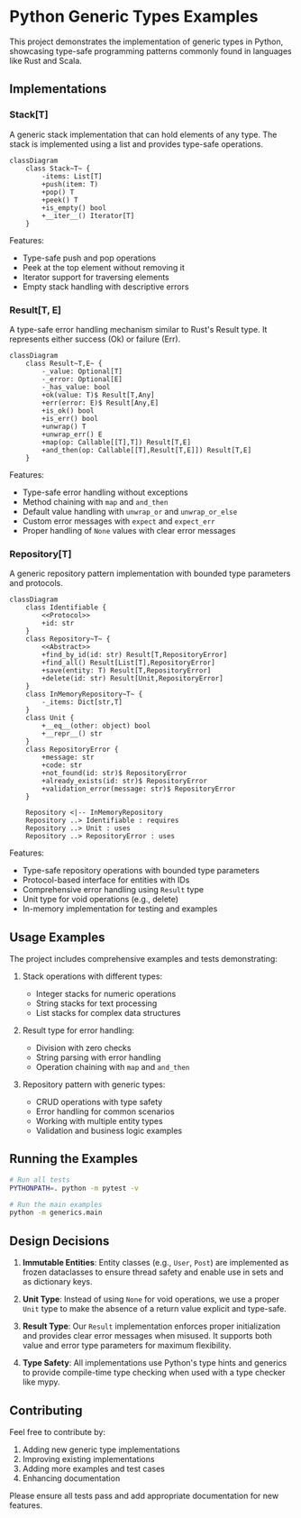 # Python Generic Types Examples

This project demonstrates the implementation of generic types in Python, showcasing type-safe programming patterns commonly found in languages like Rust and Scala.

## Implementations

### Stack[T]

A generic stack implementation that can hold elements of any type. The stack is implemented using a list and provides type-safe operations.

```mermaid
classDiagram
    class Stack~T~ {
        -items: List[T]
        +push(item: T)
        +pop() T
        +peek() T
        +is_empty() bool
        +__iter__() Iterator[T]
    }
```

Features:
- Type-safe push and pop operations
- Peek at the top element without removing it
- Iterator support for traversing elements
- Empty stack handling with descriptive errors

### Result[T, E]

A type-safe error handling mechanism similar to Rust's Result type. It represents either success (Ok) or failure (Err).

```mermaid
classDiagram
    class Result~T,E~ {
        -_value: Optional[T]
        -_error: Optional[E]
        -_has_value: bool
        +ok(value: T)$ Result[T,Any]
        +err(error: E)$ Result[Any,E]
        +is_ok() bool
        +is_err() bool
        +unwrap() T
        +unwrap_err() E
        +map(op: Callable[[T],T]) Result[T,E]
        +and_then(op: Callable[[T],Result[T,E]]) Result[T,E]
    }
```

Features:
- Type-safe error handling without exceptions
- Method chaining with `map` and `and_then`
- Default value handling with `unwrap_or` and `unwrap_or_else`
- Custom error messages with `expect` and `expect_err`
- Proper handling of `None` values with clear error messages

### Repository[T]

A generic repository pattern implementation with bounded type parameters and protocols.

```mermaid
classDiagram
    class Identifiable {
        <<Protocol>>
        +id: str
    }
    class Repository~T~ {
        <<Abstract>>
        +find_by_id(id: str) Result[T,RepositoryError]
        +find_all() Result[List[T],RepositoryError]
        +save(entity: T) Result[T,RepositoryError]
        +delete(id: str) Result[Unit,RepositoryError]
    }
    class InMemoryRepository~T~ {
        -_items: Dict[str,T]
    }
    class Unit {
        +__eq__(other: object) bool
        +__repr__() str
    }
    class RepositoryError {
        +message: str
        +code: str
        +not_found(id: str)$ RepositoryError
        +already_exists(id: str)$ RepositoryError
        +validation_error(message: str)$ RepositoryError
    }

    Repository <|-- InMemoryRepository
    Repository ..> Identifiable : requires
    Repository ..> Unit : uses
    Repository ..> RepositoryError : uses
```

Features:
- Type-safe repository operations with bounded type parameters
- Protocol-based interface for entities with IDs
- Comprehensive error handling using `Result` type
- Unit type for void operations (e.g., delete)
- In-memory implementation for testing and examples

## Usage Examples

The project includes comprehensive examples and tests demonstrating:

1. Stack operations with different types:
   - Integer stacks for numeric operations
   - String stacks for text processing
   - List stacks for complex data structures

2. Result type for error handling:
   - Division with zero checks
   - String parsing with error handling
   - Operation chaining with `map` and `and_then`

3. Repository pattern with generic types:
   - CRUD operations with type safety
   - Error handling for common scenarios
   - Working with multiple entity types
   - Validation and business logic examples

## Running the Examples

```bash
# Run all tests
PYTHONPATH=. python -m pytest -v

# Run the main examples
python -m generics.main
```

## Design Decisions

1. **Immutable Entities**: Entity classes (e.g., `User`, `Post`) are implemented as frozen dataclasses to ensure thread safety and enable use in sets and as dictionary keys.

2. **Unit Type**: Instead of using `None` for void operations, we use a proper `Unit` type to make the absence of a return value explicit and type-safe.

3. **Result Type**: Our `Result` implementation enforces proper initialization and provides clear error messages when misused. It supports both value and error type parameters for maximum flexibility.

4. **Type Safety**: All implementations use Python's type hints and generics to provide compile-time type checking when used with a type checker like mypy.

## Contributing

Feel free to contribute by:
1. Adding new generic type implementations
2. Improving existing implementations
3. Adding more examples and test cases
4. Enhancing documentation

Please ensure all tests pass and add appropriate documentation for new features. 